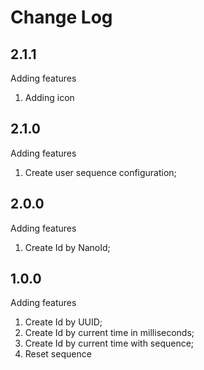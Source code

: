# Change Log

## 2.1.1

Adding features

1. Adding icon

## 2.1.0

Adding features

1. Create user sequence configuration;

## 2.0.0

Adding features

1. Create Id by NanoId;

## 1.0.0

Adding features

1. Create Id by UUID;
2. Create Id by current time in milliseconds;
3. Create Id by current time with sequence;
4. Reset sequence
